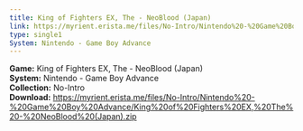 ```yaml
---
title: King of Fighters EX, The - NeoBlood (Japan)
link: https://myrient.erista.me/files/No-Intro/Nintendo%20-%20Game%20Boy%20Advance/King%20of%20Fighters%20EX,%20The%20-%20NeoBlood%20(Japan).zip
type: single1
System: Nintendo - Game Boy Advance
---
```

<b>Game:</b> King of Fighters EX, The - NeoBlood (Japan)<br>
<b>System:</b> Nintendo - Game Boy Advance<br>
<b>Collection:</b> No-Intro<br>
<b>Download:</b> https://myrient.erista.me/files/No-Intro/Nintendo%20-%20Game%20Boy%20Advance/King%20of%20Fighters%20EX,%20The%20-%20NeoBlood%20(Japan).zip